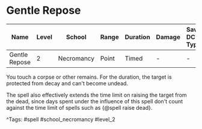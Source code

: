 # Gentle Repose

| Name | Level | School | Range | Duration | Damage | Save DC & Type |
|------|-------|--------|-------|----------|--------|----------------|
| Gentle Repose | 2 | Necromancy | Point | Timed | - | - |

You touch a corpse or other remains. For the duration, the target is protected from decay and can't become undead.

The spell also effectively extends the time limit on raising the target from the dead, since days spent under the influence of this spell don't count against the time limit of spells such as {@spell raise dead}.

^Tags: #spell #school_necromancy #level_2